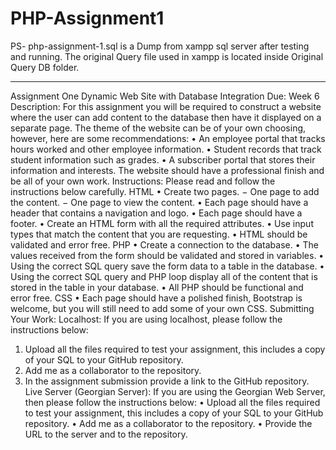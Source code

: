 # PHP-Assignment1

PS- php-assignment-1.sql is a Dump from xampp sql server after testing and running. The original Query file used in xampp is located inside Original Query DB folder.

-----------------------------------------
Assignment One
Dynamic Web Site with Database Integration
Due: Week 6
Description:
For this assignment you will be required to construct a website where the user can add content
to the database then have it displayed on a separate page. The theme of the website can be of
your own choosing, however, here are some recommendations:
• An employee portal that tracks hours worked and other employee information.
• Student records that track student information such as grades.
• A subscriber portal that stores their information and interests.
The website should have a professional finish and be all of your own work.
Instructions:
Please read and follow the instructions below carefully.
HTML
• Create two pages.
− One page to add the content.
− One page to view the content.
• Each page should have a header that contains a navigation and logo.
• Each page should have a footer.
• Create an HTML form with all the required attributes.
• Use input types that match the content that you are requesting.
• HTML should be validated and error free.
PHP
• Create a connection to the database.
• The values received from the form should be validated and stored in variables.
• Using the correct SQL query save the form data to a table in the database.
• Using the correct SQL query and PHP loop display all of the content that is stored in the
table in your database.
• All PHP should be functional and error free.
CSS
• Each page should have a polished finish, Bootstrap is welcome, but you will still need to
add some of your own CSS.
Submitting Your Work:
Localhost: If you are using localhost, please follow the instructions below:
1. Upload all the files required to test your assignment, this includes a copy of your SQL to
your GitHub repository.
2. Add me as a collaborator to the repository.
3. In the assignment submission provide a link to the GitHub repository.
Live Server (Georgian Server): If you are using the Georgian Web Server, then please follow the
instructions below:
• Upload all the files required to test your assignment, this includes a copy of your SQL to
your GitHub repository.
• Add me as a collaborator to the repository.
• Provide the URL to the server and to the repository.
